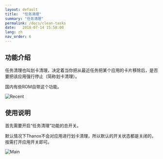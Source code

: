 ```yaml
---
layout: default
title:  "任务清理"
summary: "任务清理"
permalink: /docs/clean-tasks
date:   2018-07-14 15:58:00
lang: zh
nav_order: 6
---
```

<!-- more -->

## 功能介绍
任务清理也叫划卡清理，决定着当你把从最近任务把某个应用的卡片移除后，是否要把该应用强行停止（简称划卡清理）。

国内有些ROM自带这个功能。

![Recent](../assets/images/clean-tasks-recent.png)


## 使用说明
首先需要开启“任务清理”功能的总开关。

默认情况下Thanox不会对应用进行划卡清理，所以默认的开关状态都是关闭的，按需打开应用开关即可。


![Main](../assets/images/clean-tasks-1.png)


